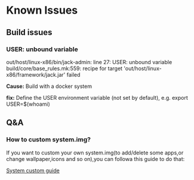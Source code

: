 # Known Issues

## Build issues

### USER: unbound variable
out/host/linux-x86/bin/jack-admin: line 27: USER: unbound variable
build/core/base_rules.mk:559: recipe for target 'out/host/linux-x86/framework/jack.jar' failed

**Cause:** Build with a docker system

**fix:** Define the USER environment variable (not set by default), e.g. export USER=$(whoami)

## Q&A

### How to custom system.img?

If you want to custom your own system.img(to add/delete some apps,or change wallpaper,icons and so on),you can followa this guide to do that:

[System custom guide](https://github.com/openthos/android-x86-analysis/blob/master/android-x86-project/apk-built-in-guide.md)
